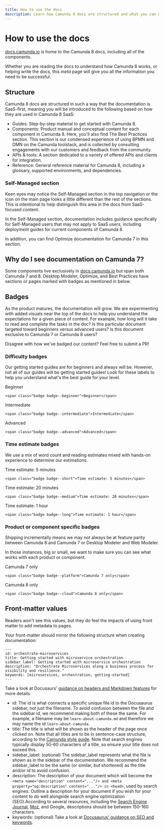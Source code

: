 ```yaml
---
title: How to use the docs
description: Learn how Camunda 8 docs are structured and what you can expect when using the docs
---
```


# How to use the docs

[docs.camunda.io](https://docs.camunda.io) is home to the Camunda 8 docs, including all of the components.

Whether you are reading the docs to understand how Camunda 8 works, or helping write the docs, this _meta_ page will give you all the information you need to be successful.

## Structure

Camunda 8 docs are structured in such a way that the documentation is SaaS-first, meaning you will be introduced to the following based on how they are used in Camunda 8 SaaS:

- Guides: Step-by-step material to get started with Camunda 8.
- Components: Product manual and conceptual content for each component in Camunda 8. Here, you'll also find The Best Practices section. This section is our condensed experience of using BPMN and DMN on the Camunda toolstack, and is collected by consulting engagements with our customers and feedback from the community.
- APIs & tools: A section dedicated to a variety of offered APIs and clients for integration.
- Reference: General reference material for Camunda 8, including a glossary, supported environments, and dependencies.

### Self-Managed section

Keen eyes may notice the Self-Managed section in the top navigation or the icon on the main page looks a little different than the rest of the sections. This is intentional to help distinguish this area in the docs from SaaS-focused content.

In the Self-Managed section, documentation includes guidance specifically for Self-Managed users that may not apply to SaaS users, including deployment guides for current components of Camunda 8.

In addition, you can find Optimize documentation for Camunda 7 in this section.

## Why do I see documentation on Camunda 7?

Some components live exclusively in [docs.camunda.io](https://docs.camunda.io) but span both Camunda 7 and 8. Desktop Modeler, Optimize, and Best Practices have sections or pages marked with badges as mentioned in below.

## Badges

As the product matures, the documentation will grow. We are experimenting with added visuals near the top of the docs to help you understand the expectations for a given piece of content. For example, how long will it take to read and complete the tasks in the doc? Is this particular document targeted toward beginners versus advanced users? Is this document exclusive to Camunda 7 or Camunda 8 users?

Disagree with how we've badged our content? Feel free to submit a PR!

### Difficulty badges

Our getting started guides are for beginners and always will be. However, not all of our guides will be getting started guides! Look for these labels to help you understand what's the best guide for your level.

<span class="badge badge--beginner">Beginner</span>

`<span class="badge badge--beginner">Beginner</span>`

<span class="badge badge--intermediate">Intermediate</span>

`<span class="badge badge--intermediate">Intermediate</span>`

<span class="badge badge--advanced">Advanced</span>

`<span class="badge badge--advanced">Advanced</span>`

### Time estimate badges

We use a mix of word count and reading estimates mixed with hands-on experience to determine our estimations.

<span class="badge badge--short">Time estimate: 5 minutes</span>

`<span class="badge badge--short">Time estimate: 5 minutes</span>`

<span class="badge badge--medium">Time estimate: 20 minutes</span>

`<span class="badge badge--medium">Time estimate: 20 minutes</span>`

<span class="badge badge--long">Time estimate: 1 hour</span>

`<span class="badge badge--long">Time estimate: 1 hour</span>`

### Product or component specific badges

Shipping incrementally means we may not always be at feature parity between Camunda 8 and Camunda 7 or Desktop Modeler and Web Modeler.

In those instances, big or small, we want to make sure you can see what works with each product or component.

<span class="badge badge--platform">Camunda 7 only</span>

`<span class="badge badge--platform">Camunda 7 only</span>`

<span class="badge badge--cloud">Camunda 8 only</span>

`<span class="badge badge--cloud">Camunda 8 only</span>`

## Front-matter values

Readers won't see this values, but they do feel the impacts of using front matter to add metadata to pages.

Your front-matter should mirror the following structure when creating documentation:

```
---
id: orchestrate-microservices
title: Getting started with microservice orchestration
sidebar_label: Getting started with microservice orchestration
description: "Orchestrate Microservices along a business process for visibility and resilience."
keywords: [microservices, orchestration, getting-started]
---
```

Take a look at Docusaurs' [guidance on headers and Markdown features](https://docusaurus.io/docs/api/plugins/@docusaurus/plugin-content-docs#markdown-front-matter) for more details.

- id: The id is what connects a specific unique file id to the Docusaurus sidebar, not just the filename. To avoid confusion between the file and the sidebar id, we recommend making both of these the same. For example, a filename may be `learn-about-camunda.md` and therefore we may name the id `learn-about-camunda`.
- title: The title is what will be shown as the header of the page once clicked on. Note that all titles are to be in sentence-case structure, according to the [Camunda style guide](https://camunda.com/brand/writing-style-guide/). Note that search engines typically display 50-60 characters of a title, so ensure your title does not exceed this.
- sidebar_label: (optional) The sidebar_label represents what the file is shown as in the sidebar of the documentation. We recommend the sidebar_label to be the same (or similar, but shortened) as the title and/or id to avoid confusion.
- description: The description of your document which will become the `<meta name="description" content="..."/> and <meta property="og:description" content="..."/> in <head>`, used by search engines. Outline a description for your document if you wish for your content to do well alongside search engine optimization (SEO).According to several resources, including the [Search Engine Journal](https://www.searchenginejournal.com/on-page-seo/optimize-meta-description/), [Moz](https://moz.com/learn/seo/meta-description), and Google, descriptions should be between 150-160 characters.
- keywords: (optional) Take a look at [Docusaurus' guidance on SEO and keywords](https://docusaurus.io/docs/next/seo).
